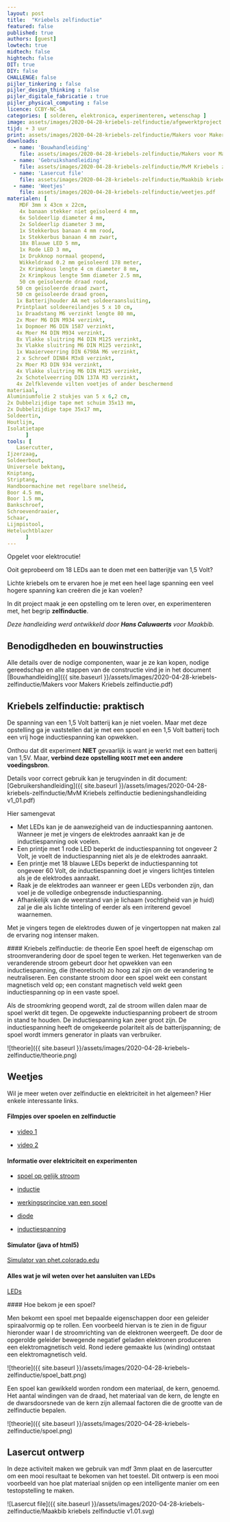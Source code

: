 ```yaml
---
layout: post
title:  "Kriebels zelfinductie"
featured: false
published: true
authors: [guest]
lowtech: true
midtech: false
hightech: false
DIT: true
DIY: false
CHALLENGE: false
pijler_tinkering : false
pijler_design_thinking : false
pijler_digitale_fabricatie : true
pijler_physical_computing : false
licence: CCBY-NC-SA 
categories: [ solderen, elektronica, experimenteren, wetenschap ]
image: assets/images/2020-04-28-kriebels-zelfinductie/afgewerktproject.jpg
tijd: + 3 uur
print: assets/images/2020-04-28-kriebels-zelfinductie/Makers voor Makers Kriebels zelfinductie.pdf
downloads: 
  - name: 'Bouwhandleiding'
    file: assets/images/2020-04-28-kriebels-zelfinductie/Makers voor Makers Kriebels zelfinductie.pdf
  - name: 'Gebruikshandleiding' 
    file: assets/images/2020-04-28-kriebels-zelfinductie/MvM Kriebels zelfinductie bedieningshandleiding v1_01.pdf
  - name: 'Lasercut file' 
    file: assets/images/2020-04-28-kriebels-zelfinductie/Maakbib kriebels zelfinductie v1.01.svg
  - name: 'Weetjes' 
    file: assets/images/2020-04-28-kriebels-zelfinductie/weetjes.pdf
materialen: [
    MDF 3mm x 43cm x 22cm,
    4x banaan stekker niet geïsoleerd 4 mm, 
    6x Soldeerlip diameter 4 mm, 
    2x Soldeerlip diameter 3 mm, 
    1x Stekkerbus banaan 4 mm rood, 
    1x Stekkerbus banaan 4 mm zwart, 
    18x Blauwe LED 5 mm,
    1x Rode LED 3 mm, 
    1x Drukknop normaal geopend, 
    Wikkeldraad 0.2 mm geïsoleerd 178 meter,
    2x Krimpkous lengte 4 cm diameter 8 mm, 
    2x Krimpkous lengte 5mm diameter 2.5 mm, 
    50 cm geïsoleerde draad rood,
   50 cm geïsoleerde draad zwart,
   50 cm geïsoleerde draad groen,
   1x Batterijhouder AA met soldeeraansluiting, 
   Printplaat soldeereilandjes 5 x 10 cm,
   1x Draadstang M6 verzinkt lengte 80 mm, 
   2x Moer M6 DIN M934 verzinkt,
   1x Dopmoer M6 DIN 1587 verzinkt, 
   4x Moer M4 DIN M934 verzinkt, 
   8x Vlakke sluitring M4 DIN M125 verzinkt, 
   3x Vlakke sluitring M6 DIN M125 verzinkt,
   1x Waaierveerring DIN 6798A M6 verzinkt, 
   2 x Schroef DIN84 M3x8 verzinkt, 
   2x Moer M3 DIN 934 verzinkt, 
   4x Vlakke sluitring M6 DIN M125 verzinkt, 
   2x Schotelveerring DIN 137A M3 verzinkt, 
   4x Zelfklevende vilten voetjes of ander beschermend
materiaal, 
Aluminiumfolie 2 stukjes van 5 x 6,2 cm, 
2x Dubbelzijdige tape met schuim 35x13 mm, 
2x Dubbelzijdige tape 35x17 mm,
Soldeertin, 
Houtlijm, 
Isolatietape 
      ]
tools: [
   Lasercutter, 
Ijzerzaag,
Soldeerbout,
Universele bektang,
Kniptang,
Striptang,
Handboormachine met regelbare snelheid,
Boor 4.5 mm,
Boor 1.5 mm,
Bankschroef, 
Schroevendraaier,
Schaar,
Lijmpistool,
Heteluchtblazer
      ]
---
```

Opgelet voor elektrocutie!

Ooit geprobeerd om 18 LEDs aan te doen met een batterijtje van 1,5 Volt?  

Lichte kriebels om te ervaren hoe je met een heel lage spanning een veel hogere spanning kan creëren die je kan voelen?

In dit project maak je een opstelling om te leren over, en experimenteren met, het begrip **zelfinductie**. 

*Deze handleiding werd ontwikkeld door **Hans Caluwaerts** voor Maakbib.*

## Benodigdheden en bouwinstructies

Alle details over de nodige componenten, waar je ze kan kopen, nodige gereedschap en alle stappen van de constructie vind je in het document 
[Bouwhandleiding]({{ site.baseurl }}/assets/images/2020-04-28-kriebels-zelfinductie/Makers voor Makers Kriebels zelfinductie.pdf) 


## Kriebels zelfinductie: praktisch
De spanning van een 1,5 Volt batterij kan je niet voelen. Maar met deze opstelling ga je vaststellen dat je met een spoel en een 1,5 Volt batterij toch een vrij hoge inductiespanning kan opwekken.

Onthou dat dit  experiment **NIET** gevaarlijk is want je werkt met een batterij van 1,5V. Maar, 
**verbind deze opstelling `NOOIT` met een andere voedingsbron**.

Details voor correct gebruik kan je terugvinden in dit document: [Gebruikershandleiding]({{ site.baseurl }}/assets/images/2020-04-28-kriebels-zelfinductie/MvM Kriebels zelfinductie bedieningshandleiding v1_01.pdf) 

Hier samengevat

* Met LEDs kan je de aanwezigheid van de inductiespanning aantonen.
   Wanneer je met je vingers de elektrodes aanraakt kan je de inductiespanning ook voelen.
* Een printje met 1 rode LED beperkt de inductiespanning tot ongeveer 2 Volt, je voelt de
    inductiespanning niet als je de elektrodes aanraakt.
* Een printje met 18 blauwe LEDs beperkt de inductiespanning tot ongeveer 60 Volt, de
inductiespanning doet je vingers lichtjes tintelen als je de elektrodes aanraakt.
* Raak je de elektrodes aan wanneer er geen LEDs verbonden zijn, dan voel je de volledige
onbegrensde inductiespanning.
* Afhankelijk van de weerstand van je lichaam (vochtigheid van je huid) zal je die als lichte
tinteling of eerder als een irriterend gevoel waarnemen.

Met je vingers tegen de elektrodes duwen of je vingertoppen nat maken zal de ervaring nog
intenser maken.


<div class="border_boxmaakbib01_img" markdown="1">
#### Kriebels zelfinductie: de theorie
Een spoel heeft de eigenschap om stroomverandering door de spoel tegen te werken.
Het tegenwerken van de veranderende stroom gebeurt door het opwekken van een inductiespanning, die (theoretisch) zo hoog zal zijn om de verandering te neutraliseren.
Een constante stroom door een spoel wekt een constant magnetisch veld op; een constant magnetisch veld wekt geen inductiespanning op in een vaste spoel.

Als de stroomkring geopend wordt, zal de stroom willen dalen maar de spoel werkt dit tegen. De opgewekte inductiespanning probeert de stroom in stand te houden. De inductiespanning kan zeer groot zijn. De inductiespanning heeft de omgekeerde polariteit als de batterijspanning; de spoel wordt immers generator in plaats van verbruiker.

![theorie]({{ site.baseurl }}/assets/images/2020-04-28-kriebels-zelfinductie/theorie.png)
</div>

## Weetjes
Wil je meer weten over zelfinductie en elektriciteit in het algemeen? 
Hier enkele interessante links. 

#### Filmpjes over spoelen en zelfinductie

* [video 1](https://www.youtube.com/watch?v=NgwXkUt3XxQ)

* [video 2](https://www.youtube.com/watch?v=LXGtE3X2k7Y)

#### Informatie over elektriciteit en experimenten

* [spoel op gelijk stroom](https://patrickvanhoutven.gitbook.io/electric-fundamentals/spoelen/het_gedrag_van_een_spoel_op_gelijkstroom)

* [inductie](https://nl.wikipedia.org/wiki/Inductie_(elektriciteit))

* [werkingsprincipe van een spoel](https://patrickvanhoutven.gitbook.io/electric-fundamentals/spoelen/het_werkingsprincipe_van_een_spoel)

* [diode](https://nl.wikipedia.org/wiki/Diode)

* [inductiespanning](http://www.thuisexperimenteren.nl/science/inductiespanning/inductiespanning.htm)

#### Simulator (java of html5)

[Simulator van phet.colorado.edu](https://phet.colorado.edu/en/simulations/category/physics/electricity-magnets-and-circuits)

#### Alles wat je wil weten over het aansluiten van LEDs

[LEDs](http://www.linetec.nl/electronics/leds/led_1.html)

<div class="border_boxmaakbib02_img" markdown="1">
#### Hoe bekom je een spoel? 
    
Men bekomt een spoel met bepaalde eigenschappen door een geleider spiraalvormig op te rollen. 
Een voorbeeld hiervan is te zien in de figuur hieronder waar I de stroomrichting van de elektronen weergeeft. De door de opgerolde geleider bewegende negatief geladen elektronen produceren een elektromagnetisch veld. Rond iedere gemaakte lus (winding) ontstaat een elektromagnetisch veld.

![theorie]({{ site.baseurl }}/assets/images/2020-04-28-kriebels-zelfinductie/spoel_batt.png)

Een spoel kan gewikkeld worden rondom een materiaal, de kern, genoemd. 
Het aantal windingen van de draad, het materiaal van de kern, de lengte en de dwarsdoorsnede van de kern zijn allemaal factoren die de grootte van de zelfinductie bepalen.

![theorie]({{ site.baseurl }}/assets/images/2020-04-28-kriebels-zelfinductie/spoel.png)

</div>

## Lasercut ontwerp

In deze activiteit maken we gebruik van mdf 3mm plaat en de lasercutter om een mooi resultaat te bekomen van het toestel. Dit ontwerp is een mooi voorbeeld van hoe plat materiaal snijden op een intelligente manier om een testopstelling te maken.

![Lasercut file]({{ site.baseurl }}/assets/images/2020-04-28-kriebels-zelfinductie/Maakbib kriebels zelfinductie v1.01.svg)
